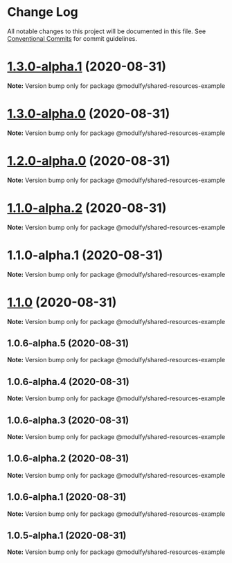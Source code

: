 # Change Log

All notable changes to this project will be documented in this file.
See [Conventional Commits](https://conventionalcommits.org) for commit guidelines.

# [1.3.0-alpha.1](https://github.com/jmrapp1/Modulfy/compare/@modulfy/shared-resources-example@1.3.0-alpha.0...@modulfy/shared-resources-example@1.3.0-alpha.1) (2020-08-31)

**Note:** Version bump only for package @modulfy/shared-resources-example





# [1.3.0-alpha.0](https://github.com/jmrapp1/Modulfy/compare/@modulfy/shared-resources-example@1.2.0-alpha.0...@modulfy/shared-resources-example@1.3.0-alpha.0) (2020-08-31)

**Note:** Version bump only for package @modulfy/shared-resources-example





# [1.2.0-alpha.0](https://github.com/jmrapp1/Modulfy/compare/@modulfy/shared-resources-example@1.1.0-alpha.2...@modulfy/shared-resources-example@1.2.0-alpha.0) (2020-08-31)

**Note:** Version bump only for package @modulfy/shared-resources-example





# [1.1.0-alpha.2](https://github.com/jmrapp1/Modulfy/compare/@modulfy/shared-resources-example@1.1.0...@modulfy/shared-resources-example@1.1.0-alpha.2) (2020-08-31)

**Note:** Version bump only for package @modulfy/shared-resources-example





# 1.1.0-alpha.1 (2020-08-31)

**Note:** Version bump only for package @modulfy/shared-resources-example





# [1.1.0](https://github.com/jmrapp1/Modulfy/compare/@modulfy/shared-resources-example@1.0.6-alpha.5...@modulfy/shared-resources-example@1.1.0) (2020-08-31)

**Note:** Version bump only for package @modulfy/shared-resources-example





## 1.0.6-alpha.5 (2020-08-31)

**Note:** Version bump only for package @modulfy/shared-resources-example





## 1.0.6-alpha.4 (2020-08-31)

**Note:** Version bump only for package @modulfy/shared-resources-example





## 1.0.6-alpha.3 (2020-08-31)

**Note:** Version bump only for package @modulfy/shared-resources-example





## 1.0.6-alpha.2 (2020-08-31)

**Note:** Version bump only for package @modulfy/shared-resources-example





## 1.0.6-alpha.1 (2020-08-31)

**Note:** Version bump only for package @modulfy/shared-resources-example





## 1.0.5-alpha.1 (2020-08-31)

**Note:** Version bump only for package @modulfy/shared-resources-example
